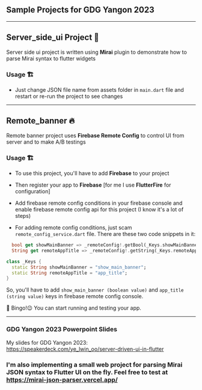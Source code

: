 ## Sample Projects for GDG Yangon 2023

____

## Server_side_ui Project 🔮

Server side ui project is written using __Mirai__ plugin to demonstrate how to parse Mirai syntax to flutter widgets

### Usage 🏗️

- Just change JSON file name from assets folder in `main.dart` file and restart or re-run the project to see changes



___

## Remote_banner 🔥

Remote banner project uses __Firebase Remote Config__ to control UI from server and to make A/B testings

### Usage 🏗️

- To use this project, you'll have to add __Firebase__ to your project
- Then register your app to __Firebase__ [for me I use __FlutterFire__ for configuration]

- Add firebase remote config conditions in your firebase console and enable firebase remote config api for this project (I know it's a lot of steps)

- For adding remote config conditions, just scam `remote_config_service.dart` file. There are these two code snippets in it: 
```dart
  bool get showMainBanner => _remoteConfig!.getBool(_Keys.showMainBanner);
  String get remoteAppTitle => _remoteConfig!.getString(_Keys.remoteAppTitle);
```

```dart
class _Keys {
  static String showMainBanner = "show_main_banner";
  static String remoteAppTitle = "app_title";
}
```

So, you'll have to add `show_main_banner (boolean value)` and `app_title (string value)` keys in firebase remote config console.

🎉 Bingo!😉 You can start running and testing your app.


_____

### GDG Yangon 2023 Powerpoint Slides

My slides for GDG Yangon 2023: https://speakerdeck.com/ye_lwin_oo/server-driven-ui-in-flutter


### I'm also implementing a small web project for parsing Mirai JSON syntax to Flutter UI on the fly. Feel free to test at https://mirai-json-parser.vercel.app/

